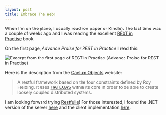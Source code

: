 ```yaml
---
layout: post
title: Embrace The Web!
---
```


<p>When I&#39;m on the plane, I usually read (on paper or Kindle). The last time was a couple of weeks ago and I was reading the excellent&#0160;<a href="http://www.amazon.com/REST-Practice-Hypermedia-Systems-Architecture/dp/0596805829" target="_blank" title="REST in Practice: Hypermedia and Systems Architecture (Jim Webber, Savas Parastatidis, and Ian Robinson)">REST in Practise</a>&#0160;book.</p>
<p>On the first page,&#0160;<em>Advance Praise for REST in Practice </em>I read this:</p>

<p><img src="http://farm9.staticflickr.com/8352/8398554956_7b7c171993_o.png" alt="Excerpt from the first page of REST in Practise (Advance Praise for REST in Practise)" /></p>

<p>Here is the description from the&#0160;<a href="http://www.caelumobjects.com/opensource/" target="_blank">Caelum Objects</a>&#0160;website:</p>
<blockquote><p>A restful framework based on the four constraints defined by Roy Fielding. It uses <a href="http://en.wikipedia.org/wiki/HATEOAS" target="_blank" title="HATEOAS, an acronym for Hypermedia as the Engine of Application State, is a constraint of the REST application architecture that distinguishes it from most other network application architectures.">HATEOAS</a> within its core in order to be able to create loosely coupled distributed systems.</p></blockquote>
<p>I am looking forward trying <a href="http://restfulie.caelum.com.br/" target="_blank" title="Restfulie - Restful made easy">Restfulie</a>!<em>&#0160;</em>For those interested, I found the .NET version of the server&#0160;<a href="https://github.com/mauricioaniche/restfulie.net" target="_blank">here</a>&#0160;and the client implementation <a href="https://github.com/caelum/restfulie-net" target="_blank">here</a>.</p>

